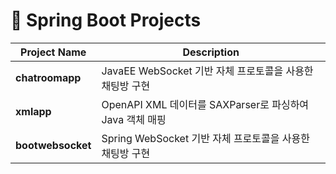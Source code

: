 # 📂 Spring Boot Projects

| Project Name | Description |
|--------------|-------------|
| **chatroomapp** | JavaEE WebSocket 기반 자체 프로토콜을 사용한 채팅방 구현|
| **xmlapp** | OpenAPI XML 데이터를 SAXParser로 파싱하여 Java 객체 매핑 |
| **bootwebsocket** | Spring WebSocket 기반 자체 프로토콜을 사용한 채팅방 구현|
